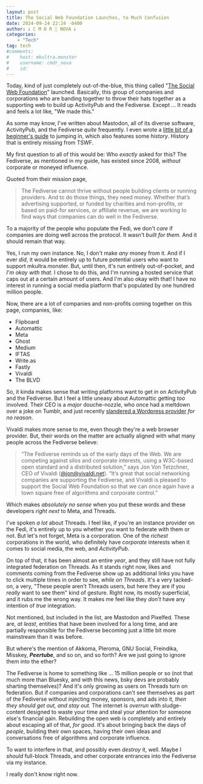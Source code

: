 ```yaml
---
layout: post
title: The Social Web Foundation Launches, to Much Confusion
date: 2024-09-24 22:24 -0400
author: 𐕣 C M D R ░ NOVA 𐕣
categories:
    - "Tech"
tag: tech
#comments:
#    host: mkultra.monster
#    username: cmdr_nova
#    id: 
---
```


Today, kind of just completely out-of-the-blue, this thing called "<a href="https://socialwebfoundation.org" target="_blank">The Social Web Foundation</a>" launched. Basically, this group of companies and corporations who are banding together to throw their hats together as a supporting web to build up ActivityPub and the Fediverse. Except ... It reads and feels a lot like, "We made this."

As some may know, I've written about Mastodon, all of its diverse software, ActivityPub, and the Fediverse *quite* frequently. I even wrote a <a class="page-link" href="/pages/activitypub">little bit of a beginner's guide</a> to jumping in, which also features some *history*. History that is entirely missing from TSWF.

My first question to all of this would be: Who *exactly* asked for this? The Fediverse, as mentioned in my guide, has existed since 2008, *without* corporate or moneyed influence. 

Quoted from their mission page,

>The Fediverse cannot thrive without people building clients or running providers. And to do those things, they need money. Whether that’s advertising supported, or funded by charities and non-profits, or based on paid-for services, or affiliate revenue, we are working to find ways that companies can do well in the Fediverse.

To a majority of the people who populate the Fedi, we don't *care* if companies are doing well across the protocol. It wasn't *built for them.* And it should remain that way.

Yes, I run my own instance. No, I don't make *any* money from it. And if I ever *did*, it would be entirely up to future potential users who want to support mkultra.monster. But, until then, it's run entirely out-of-pocket, and *I'm okay with that*. I chose to do this, and I'm running a hosted service that caps out at a certain amount of users. And I'm also okay with that! I have no interest in running a social media platform that's populated by one hundred million people.

Now, there are a lot of companies and non-profits coming together on this page, companies, like:

- Flipboard
- Automattic
- Meta
- Ghost
- Medium
- IFTAS
- Write.as
- Fastly
- Vivaldi
- The BLVD

So, it kinda makes sense that writing platforms want to get in on ActivityPub and the Fediverse. But I feel a little uneasy about Automattic getting *too* involved. Their CEO is a *major* douche-nozzle, who once had a meltdown over a joke on Tumblr, and just recently <a href="https://techcrunch.com/2024/09/23/wp-engine-sends-cease-and-desist-letter-to-automattic-over-mullenwegs-comments/?guccounter=1" target="_blank">slandered a Wordpress provider</a> *for no reason*.

Vivaldi makes more sense to me, even though they're a web browser provider. But, their words on the matter are actually aligned with what many people across the Fediverse believe:

>“The Fediverse reminds us of the early days of the Web. We are competing against silos and corporate interests, using a W3C-based open standard and a distributed solution,” says Jon Von Tetzchner, CEO of Vivaldi (<a href="https://social.vivaldi.net/@jon" target="_blank">@jon@vivaldi.net</a>). “It’s great that social networking companies are supporting the Fediverse, and Vivaldi is pleased to support the Social Web Foundation so that we can once again have a town square free of algorithms and corporate control.”

Which makes *absolutely no sense* when you put these words and these developers *right next* to Meta, and Threads.

I've spoken *a lot* about Threads. I feel like, if you're an instance provider on the Fedi, it's entirely up to you whether you want to federate with them or not. But let's not forget, Meta is a corporation. One of the *richest* corporations in the world, who definitely have *corporate* interests when it comes to social media, the web, and *ActivityPub*.

On top of that, it has been almost an entire *year*, and they still have not fully integrated federation on Threads. As it stands right now, likes and comments coming from the Fediverse show up as additional links you have to click multiple times in order to see, *while on Threads*. It's a very tacked-on, a very, "These people aren't Threads users, but here they are if you *really* want to see them" kind of gesture. Right now, its mostly superficial, and it rubs me the wrong way. It makes me feel like they *don't* have any intention of *true* integration.

Not mentioned, but included in the list, are Mastodon and Pixelfed. These are, *at least*, entities that have been involved for a long time, and are partially responsible for the Fediverse becoming just a little bit more mainstream than it was before.

But where's the mention of Akkoma, Pleroma, GNU Social, Freindika, Misskey, ***Peertube***, and so on, and so forth? Are we just going to ignore them into the ether?

The Fediverse is home to something like ... 15 million people or so (not that much more than Bluesky, and with this news, bsky devs are probably sharting themselves)? And it's only growing as users on Threads turn on federation. But if companies and corporations can't see themselves as part of the Fediverse without injecting money, sponsors, and ads into it, *then they should get out, and stay out.* The internet is *overrun* with sludge-content designed to waste your time and steal your attention for someone else's financial gain. Rebuilding the open web is completely and entirely about escaping all of that, *for good*. It's about bringing back the days of *people*, building their own spaces, having their own ideas and conversations free of algorithms and corporate influence.

To want to interfere in that, and possibly even *destroy* it, well. Maybe I *should* full-block Threads, and other corporate entrances into the Fediverse via my instance.

I really don't know right now.